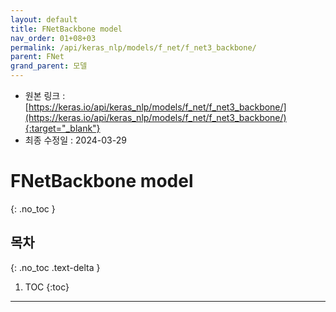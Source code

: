 ```yaml
---
layout: default
title: FNetBackbone model
nav_order: 01+08+03
permalink: /api/keras_nlp/models/f_net/f_net3_backbone/
parent: FNet
grand_parent: 모델
---
```


* 원본 링크 : [https://keras.io/api/keras_nlp/models/f_net/f_net3_backbone/](https://keras.io/api/keras_nlp/models/f_net/f_net3_backbone/){:target="_blank"}
* 최종 수정일 : 2024-03-29

# FNetBackbone model
{: .no_toc }

## 목차
{: .no_toc .text-delta }

1. TOC
{:toc}

---
